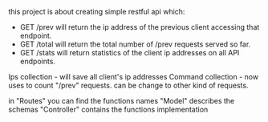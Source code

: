 this project is about creating simple restful api which:
+ GET /prev will return the ip address of the previous client accessing that endpoint.
+ GET /total will return the total number of /prev requests served so far.
+ GET /stats will return statistics of the client ip addresses on all API endpoints.

Ips collection - will save all client's ip addresses
Command collection - now uses to count "/prev" requests. can be change to other kind of requests.

in "Routes" you can find the functions names
"Model" describes the schemas
"Controller" contains the functions implementation
